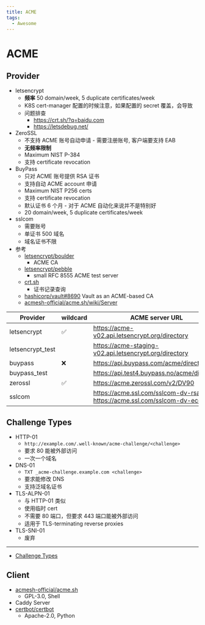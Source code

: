 ```yaml
---
title: ACME
tags:
  - Awesome
---
```


# ACME

## Provider

- letsencrypt
  - **频率** 50 domain/week, 5 duplicate certificates/week
  - K8S cert-manager 配置的时候注意，如果配置的 secret 覆盖，会导致
  - 问题排查
    - https://crt.sh/?q=baidu.com
    - https://letsdebug.net/
- ZeroSSL
  - 不支持 ACME 账号自动申请 - 需要注册账号, 客户端要支持 EAB
  - **无频率限制**
  - Maximum NIST P-384
  - 支持 certificate revocation
- BuyPass
  - 只对 ACME 账号提供 RSA 证书
  - 支持自动 ACME account 申请
  - Maximum NIST P256 certs
  - 支持 certificate revocation
  - 默认证书 6 个月 - 对于 ACME 自动化来说并不是特别好
  - 20 domain/week, 5 duplicate certificates/week
- sslcom
  - 需要账号
  - 单证书 500 域名
  - 域名证书不限
- 参考
  - [letsencrypt/boulder](https://github.com/letsencrypt/boulder)
    - ACME CA
  - [letsencrypt/pebble](https://github.com/letsencrypt/pebble)
    - small RFC 8555 ACME test server
  - [crt.sh](https://crt.sh/)
    - 证书记录查询
  - [hashicorp/vault#8690](https://github.com/hashicorp/vault/issues/8690)
    Vault as an ACME-based CA
  - [acmesh-official/acme.sh/wiki/Server](https://github.com/acmesh-official/acme.sh/wiki/Server)

| Provider         | wildcard | ACME server URL                                                        | Doc                                       |
| ---------------- | -------- | ---------------------------------------------------------------------- | ----------------------------------------- |
| letsencrypt      | ✅       | https://acme-v02.api.letsencrypt.org/directory                         | https://letsencrypt.org/docs/rate-limits/ |
| letsencrypt_test |          | https://acme-staging-v02.api.letsencrypt.org/directory                 |
| buypass          | ❌       | https://api.buypass.com/acme/directory                                 |
| buypass_test     |          | https://api.test4.buypass.no/acme/directory                            |
| zerossl          | ✅       | https://acme.zerossl.com/v2/DV90                                       | https://zerossl.com/documentation/acme/   |
| sslcom           |          | https://acme.ssl.com/sslcom-dv-rsa, https://acme.ssl.com/sslcom-dv-ecc |

## Challenge Types

- HTTP-01
  - `http://example.com/.well-known/acme-challenge/<challenge>`
  - 要求 80 能被外部访问
  - 一次一个域名
- DNS-01
  - `TXT _acme-challenge.example.com <challenge>`
  - 要求能修改 DNS
  - 支持泛域名证书
- TLS-ALPN-01
  - 与 HTTP-01 类似
  - 使用临时 cert
  - 不需要 80 端口，但要求 443 端口能被外部访问
  - 适用于 TLS-terminating reverse proxies
- TLS-SNI-01
  - 废弃

---

- [Challenge Types](https://letsencrypt.org/docs/challenge-types/)

## Client

- [acmesh-official/acme.sh](https://github.com/acmesh-official/acme.sh)
  - GPL-3.0, Shell
- Caddy Server
- [certbot/certbot](https://github.com/certbot/certbot)
  - Apache-2.0, Python
